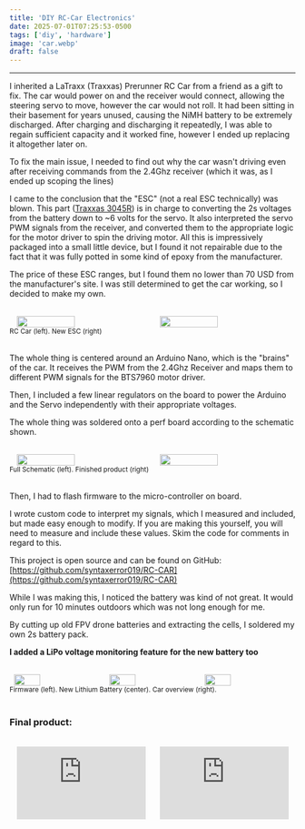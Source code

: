```yaml
---
title: 'DIY RC-Car Electronics'
date: 2025-07-01T07:25:53-0500
tags: ['diy', 'hardware']
image: 'car.webp'
draft: false
---
```


---

I inherited a LaTraxx (Traxxas) Prerunner RC Car from a friend as a gift to fix. The car would power on and the receiver would connect, allowing the steering servo to move, however the car would not roll. It had been sitting in their basement for years unused, causing the NiMH battery to be extremely discharged. After charging and discharging it repeatedly, I was able to regain sufficient capacity and it worked fine, however I ended up replacing it altogether later on.

To fix the main issue, I needed to find out why the car wasn't driving even after receiving commands from the 2.4Ghz receiver (which it was, as I ended up scoping the lines)

I came to the conclusion that the "ESC" (not a real ESC technically) was blown. This part ([Traxxas 3045R](https://www.amazon.com/Traxxas-3045R-Electronic-Control-Waterproof/dp/B00QYZKOWO)) is in charge to converting the 2s voltages from the battery down to ~6 volts for the servo. It also interpreted the servo PWM signals from the receiver, and converted them to the appropriate logic for the motor driver to spin the driving motor. All this is impressively packaged into a small little device, but I found it not repairable due to the fact that it was fully potted in some kind of epoxy from the manufacturer.

The price of these ESC ranges, but I found them no lower than 70 USD from the manufacturer's site. I was still determined to get the car working, so I decided to make my own.

<br>

<div style="display: flex;">
    <br>
    <img 
        onclick="window.location.href=this.src;" 
        style="display: block; margin-left: auto; margin-right: auto; width: 45%;" 
        src="/posts/rc-car/carthumb.webp">
    </img>
    <img 
        onclick="window.location.href=this.src;" 
        style="display: block; margin-left: auto; margin-right: auto; width: 45%;" 
        src="/posts/rc-car/esc.webp">
    </img>
</div>
<sub>RC Car (left). New ESC (right)</sub>
<br><br>

The whole thing is centered around an Arduino Nano, which is the "brains" of the car. It receives the PWM from the 2.4Ghz Receiver and maps them to different PWM signals for the BTS7960 motor driver. 

Then, I included a few linear regulators on the board to power the Arduino and the Servo independently with their appropriate voltages.

The whole thing was soldered onto a perf board according to the schematic shown.

<br>
<div style="display: flex;">
    <br>
    <img 
        onclick="window.location.href=this.src;" 
        style="display: block; margin-left: auto; margin-right: auto; width: 45%;" 
        src="/posts/rc-car/schematic.webp">
    </img>
    <img 
        onclick="window.location.href=this.src;" 
        style="display: block; margin-left: auto; margin-right: auto; width: 45%;" 
        src="/posts/rc-car/pcb.webp">
    </img>
</div>
<sub>Full Schematic (left). Finished product (right)</sub>
<br><br>

Then, I had to flash firmware to the micro-controller on board.

I wrote custom code to interpret my signals, which I measured and included, but made easy enough to modify. If you are making this yourself, you will need to measure and include these values. Skim the code for comments in regard to this.

This project is open source and can be found on GitHub: [https://github.com/syntaxerror019/RC-CAR](https://github.com/syntaxerror019/RC-CAR)

While I was making this, I noticed the battery was kind of not great. It would only run for 10 minutes outdoors which was not long enough for me.

By cutting up old FPV drone batteries and extracting the cells, I soldered my own 2s battery pack. 

**I added a LiPo voltage monitoring feature for the new battery too**

<br>
<div style="display: flex;">
    <br>
    <img 
        onclick="window.location.href=this.src;" 
        style="display: block; margin-left: auto; margin-right: auto; width: 30%;" 
        src="/posts/rc-car/code.webp">
    </img>
    <img 
        onclick="window.location.href=this.src;" 
        style="display: block; margin-left: auto; margin-right: auto; width: 30%;" 
        src="/posts/rc-car/battery.webp">
    </img>
    <img 
        onclick="window.location.href=this.src;" 
        style="display: block; margin-left: auto; margin-right: auto; width: 30%;" 
        src="/posts/rc-car/car.webp">
    </img>
</div>
<sub>Firmware (left). New Lithium Battery (center). Car overview (right).</sub>
<br><br>

### Final product:

<br>
<div style="display: flex;">
    <iframe 
        style="display: block; margin-left: auto; margin-right: auto; width: 45%; aspect-ratio: 16/9; border: none;" 
        src="https://www.youtube.com/embed/rpNEpQOBJ1I?autoplay=1&loop=1&playlist=rpNEpQOBJ1I" 
        allow="autoplay" 
        allowfullscreen>
    </iframe>
    <iframe 
        style="display: block; margin-left: auto; margin-right: auto; width: 45%; aspect-ratio: 16/9; border: none;" 
        src="https://www.youtube.com/embed/gDkL-OJdZws?autoplay=1&loop=1&playlist=gDkL-OJdZws" 
        allow="autoplay" 
        allowfullscreen>
    </iframe>
</div>
<br><br>
